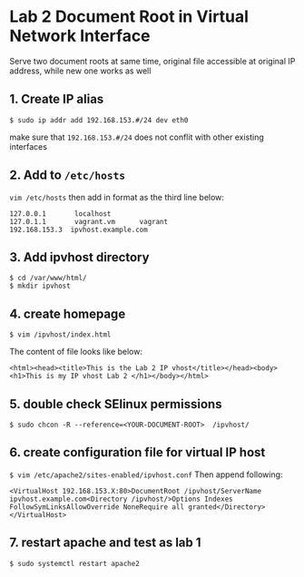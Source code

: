 # Lab 2 Document Root in Virtual Network Interface 
Serve two document roots at same time, original file accessible at original IP address, while new one works as well

## 1. Create IP alias
```
$ sudo ip addr add 192.168.153.#/24 dev eth0
```
make sure that `192.168.153.#/24` does not conflit with other existing interfaces

## 2. Add to `/etc/hosts`

`vim /etc/hosts`
then add in format as the third line below:
```
127.0.0.1       localhost
127.0.1.1       vagrant.vm      vagrant
192.168.153.3  ipvhost.example.com
```

## 3. Add ipvhost directory
```
$ cd /var/www/html/
$ mkdir ipvhost
```

## 4. create homepage 
```
$ vim /ipvhost/index.html
```
The content of file looks like below:
```
<html><head><title>This is the Lab 2 IP vhost</title></head><body><h1>This is my IP vhost Lab 2 </h1></body></html>
```
## 5. double check SElinux permissions
`$ sudo chcon -R --reference=<YOUR-DOCUMENT-ROOT>  /ipvhost/`

## 6. create configuration file for virtual IP host
`$ vim /etc/apache2/sites-enabled/ipvhost.conf`
Then append following:
```
<VirtualHost 192.168.153.X:80>DocumentRoot /ipvhost/ServerName ipvhost.example.com<Directory /ipvhost/>Options Indexes FollowSymLinksAllowOverride NoneRequire all granted</Directory></VirtualHost>
```
## 7. restart apache and test as lab 1
`$ sudo systemctl restart apache2`
